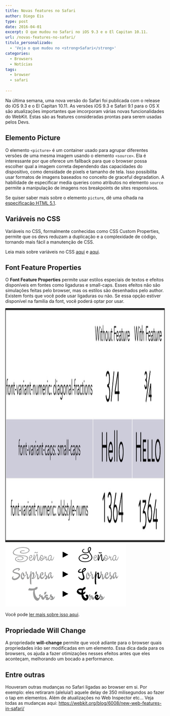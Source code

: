 ```yaml
---
title: Novas features no Safari
author: Diego Eis
type: post
date: 2016-04-01
excerpt: O que mudou no Safari no iOS 9.3 e o El Capitan 10.11.
url: /novas-features-no-safari/
titulo_personalizado:
  - 'Veja o que mudou no <strong>Safari</strong>'
categories:
  - Browsers
  - Notícias
tags:
  - browser
  - safari

---
```

Na última semana, uma nova versão do Safari foi publicada com o release do iOS 9.3 e o El Capitan 10.11. As versões iOS 9.3 e Safari 9.1 para o OS X são atualizações importantes que imcorporam várias novas funcionalidades do WebKit. Estas são as features consideradas prontas para serem usadas pelos Devs.

## Elemento Picture

O elemento `<picture>` é um container usado para agrupar diferentes versões de uma mesma imagem usando o elemento `<source>`. Ela é interessante por que oferece um fallback para que o browser possa escolher qual a imagem correta dependendo das capacidades do dispositivo, como densidade de pixels e tamanho de tela. Isso possibilita usar formatos de imagens baseados no conceito de graceful degradation. A habilidade de especificar media queries como atributos no elemento `source` permite a manipulação de imagens nos breakpoints de sites responsivos.

Se quiser saber mais sobre o elemento `picture`, dê uma olhada na [especificação HTML 5.1][1].

## Variáveis no CSS

Variáveis no CSS, formalmente conhecidas como CSS Custom Properties, permite que os devs reduzam a duplicação e a complexidade de código, tornando mais fácil a manutenção de CSS. 

Leia mais sobre variáveis no CSS [aqui][2] e [aqui][3].

## Font Feature Properties

O **Font Feature Properties** permite usar estilos especiais de textos e efeitos disponíveis em fontes como ligaduras e small-caps. Esses efeitos não são simulações feitas pelo browser, mas os estilos são desenhados pelo author. Existem fonts que você pode usar ligaduras ou não. Se essa opção estiver disponível na familia da font, você poderá optar por usar.

<img src="https://raw.githubusercontent.com/diegoeis/tableless-static-images/master/2016/04/IMG_0252.jpeg" alt="IMG_0252" width="2178" height="739" class="alignnone size-full wp-image-53572" />

<img src="https://raw.githubusercontent.com/diegoeis/tableless-static-images/master/2016/04/Screen-Shot-2016-04-01-at-3.01.27-PM.png" alt="Screen Shot 2016-04-01 at 3.01.27 PM" width="382" height="200" class="alignnone size-full wp-image-53573" />

Você pode [ler mais sobre isso aqui][4].

## Propriedade Will Change

A propriedade **will-change** permite que você adiante para o browser quais propriedades irão ser modificadas em um elemento. Essa dica dada para os browsers, os ajuda a fazer otimizações nesses efeitos antes que eles aconteçam, melhorando um bocado a performance.

## Entre outras

Houveram outras mudanças no Safari ligadas ao browser em si. Por exemplo: eles retiraram (aleluia!) aquele delay de 350 milisegundos ao fazer o tap em elementos. Além de atualizações no Web Inspector etc&#8230; Veja todas as mudanças aqui: <https://webkit.org/blog/6008/new-web-features-in-safari/>

 [1]: http://w3c.github.io/html/semantics-embedded-content.html#the-picture-element
 [2]: http://tableless.com.br/como-usar-variaveis-no-css-de-forma-nativa/
 [3]: https://webkit.org/blog/5989/css-variables-in-webkit/
 [4]: https://webkit.org/blog/5735/css-font-features/